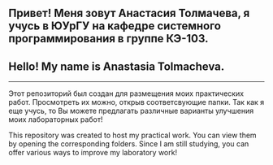 ## **Привет! Меня зовут Анастасия Толмачева, я учусь в ЮУрГУ на кафедре системного программирования в группе КЭ-103.**
## **Hello! My name is Anastasia Tolmacheva.**
____
Этот репозиторий был создан для размещения моих практических работ. Просмотреть их можно, открыв соответсвующие папки. Так как я еще учусь, то Вы можете предлагать различные варианты улучшения моих лабораторных работ!

This repository was created to host my practical work. You can view them by opening the corresponding folders. Since I am still studying, you can offer various ways to improve my laboratory work!
